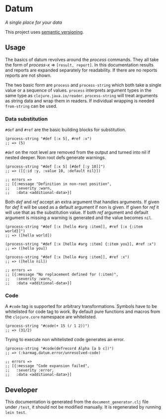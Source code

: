 # Datum

_A single place for your data_

This project uses [semantic versioning](http://semver.org/).

## Usage

The basics of datum revolves around the *process* commands. They
all take the form of *process-x* => `[result, report]`. In this
documentation results and reports are expanded separately for
readability. If there are no reports reports are not shown.

The two basic form are `process` and `process-string` which both
take a single value or a sequence of values. `process` interprets
argument types in the same type as
`clojure.java.io/reader`. `process-string` will treat arguments as
string data and wrap them in readers. If individual wrapping is
needed `from-string` can be used.

### Data substitution

`#def` and `#ref` are the basic building blocks for substitution.

    (process-string "#def [:x 5], #ref :x")
    ;; => (5)

`#def` on the root level are removed from the output and turned
into nil if nested deeper. Non root defs generate warnings.

    (process-string "#def [:x 5] [#def [:y 10]]")
    ;; => ([{:id :y, :value 10, :default nil}])

    ;; errors =>
    ;; [{:message "Definition in non-root position",
    ;;   :severity :warn,
    ;;   :data <additional-data>}]

Both *def* and *ref* accept an extra argument that handles
arguments. If given for *def* it will be used as a default argument
if non is given. If given for *ref* it will use that as the
substitution value. If both *ref* argument and default argument is
missing a warning is generated and the value becomes `nil`.

    (process-string "#def [:x [hello #arg :item]], #ref [:x {:item world}]")
    ;; => ([hello world])

    (process-string "#def [:x [hello #arg :item] {:item you}], #ref :x")
    ;; => ([hello you])

    (process-string "#def [:x [hello #arg :item]], #ref :x")
    ;; => ([hello nil])

    ;; errors =>
    ;; [{:message "No replacement defined for (:item)",
    ;;   :severity :warn,
    ;;   :data <additional-data>}]

### Code

A `#code` tag is supported for arbitrary transformations. Symbols
have to be whitelisted for code tag to work. By default pure
functions and macros from the `clojure.core` namespace
are whitelisted.

    (process-string "#code(+ 15 (/ 1 2))")
    ;; => (31/2)

Trying to execute non whitelisted code generates an error.

    (process-string "#code(defrecord Alpha [a b c])")
    ;; => (:karmag.datum.error/unresolved-code)

    ;; errors =>
    ;; [{:message "Code expansion failed",
    ;;   :severity :error,
    ;;   :data <additional-data>}]

## Developer

This documentation is generated from the `document_generator.clj`
file under `/test`, it should not be modified manually. It is
regenerated by running `lein test`.


